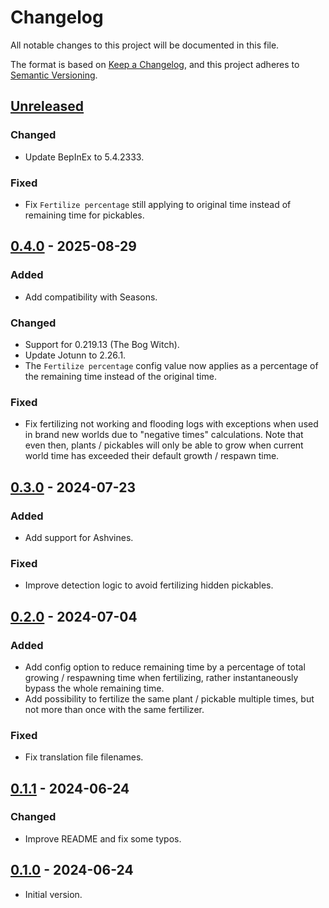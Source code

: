 # Changelog

All notable changes to this project will be documented in this file.

The format is based on [Keep a Changelog](https://keepachangelog.com/en/1.1.0/),
and this project adheres to [Semantic Versioning](https://semver.org/spec/v2.0.0.html).

## [Unreleased]

### Changed

- Update BepInEx to 5.4.2333.

### Fixed

- Fix `Fertilize percentage` still applying to original time instead of remaining time for pickables.

## [0.4.0] - 2025-08-29

### Added

- Add compatibility with Seasons.

### Changed

- Support for 0.219.13 (The Bog Witch).
- Update Jotunn to 2.26.1.
- The `Fertilize percentage` config value now applies as a percentage of the remaining time instead of the original time.

### Fixed

- Fix fertilizing not working and flooding logs with exceptions when used in brand new worlds due to "negative times" calculations. Note that even then, plants / pickables will only be able to grow when current world time has exceeded their default growth / respawn time.

## [0.3.0] - 2024-07-23

### Added

- Add support for Ashvines.

### Fixed

- Improve detection logic to avoid fertilizing hidden pickables.

## [0.2.0] - 2024-07-04

### Added

- Add config option to reduce remaining time by a percentage of total growing / respawning time when fertilizing, rather instantaneously bypass the whole remaining time.
- Add possibility to fertilize the same plant / pickable multiple times, but not more than once with the same fertilizer.

### Fixed

- Fix translation file filenames.

## [0.1.1] - 2024-06-24

### Changed

- Improve README and fix some typos.

## [0.1.0] - 2024-06-24

- Initial version.

[unreleased]: https://github.com/nbusseneau/InstantFertilizer/compare/0.4.0...HEAD
[0.4.0]: https://github.com/nbusseneau/InstantFertilizer/compare/0.3.0...0.4.0
[0.3.0]: https://github.com/nbusseneau/InstantFertilizer/compare/0.2.0...0.3.0
[0.2.0]: https://github.com/nbusseneau/InstantFertilizer/compare/0.1.1...0.2.0
[0.1.1]: https://github.com/nbusseneau/InstantFertilizer/compare/0.1.0...0.1.1
[0.1.0]: https://github.com/nbusseneau/InstantFertilizer/compare/633f841a6cf39f9b82f2a85adf58882f18d461ea...0.1.0
